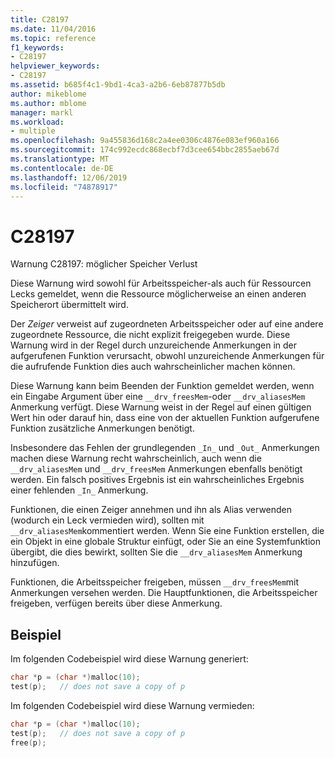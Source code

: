 ```yaml
---
title: C28197
ms.date: 11/04/2016
ms.topic: reference
f1_keywords:
- C28197
helpviewer_keywords:
- C28197
ms.assetid: b685f4c1-9bd1-4ca3-a2b6-6eb87877b5db
author: mikeblome
ms.author: mblome
manager: markl
ms.workload:
- multiple
ms.openlocfilehash: 9a455836d168c2a4ee0306c4876e083ef960a166
ms.sourcegitcommit: 174c992ecdc868ecbf7d3cee654bbc2855aeb67d
ms.translationtype: MT
ms.contentlocale: de-DE
ms.lasthandoff: 12/06/2019
ms.locfileid: "74878917"
---
```

# <a name="c28197"></a>C28197
Warnung C28197: möglicher Speicher Verlust

 Diese Warnung wird sowohl für Arbeitsspeicher-als auch für Ressourcen Lecks gemeldet, wenn die Ressource möglicherweise an einen anderen Speicherort übermittelt wird.

 Der *Zeiger* verweist auf zugeordneten Arbeitsspeicher oder auf eine andere zugeordnete Ressource, die nicht explizit freigegeben wurde. Diese Warnung wird in der Regel durch unzureichende Anmerkungen in der aufgerufenen Funktion verursacht, obwohl unzureichende Anmerkungen für die aufrufende Funktion dies auch wahrscheinlicher machen können.

 Diese Warnung kann beim Beenden der Funktion gemeldet werden, wenn ein Eingabe Argument über eine `__drv_freesMem`-oder `__drv_aliasesMem` Anmerkung verfügt. Diese Warnung weist in der Regel auf einen gültigen Wert hin oder darauf hin, dass eine von der aktuellen Funktion aufgerufene Funktion zusätzliche Anmerkungen benötigt.

 Insbesondere das Fehlen der grundlegenden `_In_` und `_Out_` Anmerkungen machen diese Warnung recht wahrscheinlich, auch wenn die `__drv_aliasesMem` und `__drv_freesMem` Anmerkungen ebenfalls benötigt werden. Ein falsch positives Ergebnis ist ein wahrscheinliches Ergebnis einer fehlenden `_In_` Anmerkung.

 Funktionen, die einen Zeiger annehmen und ihn als Alias verwenden (wodurch ein Leck vermieden wird), sollten mit `__drv_aliasesMem`kommentiert werden. Wenn Sie eine Funktion erstellen, die ein Objekt in eine globale Struktur einfügt, oder Sie an eine Systemfunktion übergibt, die dies bewirkt, sollten Sie die `__drv_aliasesMem` Anmerkung hinzufügen.

 Funktionen, die Arbeitsspeicher freigeben, müssen `__drv_freesMem`mit Anmerkungen versehen werden. Die Hauptfunktionen, die Arbeitsspeicher freigeben, verfügen bereits über diese Anmerkung.

## <a name="example"></a>Beispiel
 Im folgenden Codebeispiel wird diese Warnung generiert:

```cpp
char *p = (char *)malloc(10);
test(p);   // does not save a copy of p
```

 Im folgenden Codebeispiel wird diese Warnung vermieden:

```cpp
char *p = (char *)malloc(10);
test(p);   // does not save a copy of p
free(p);
```
